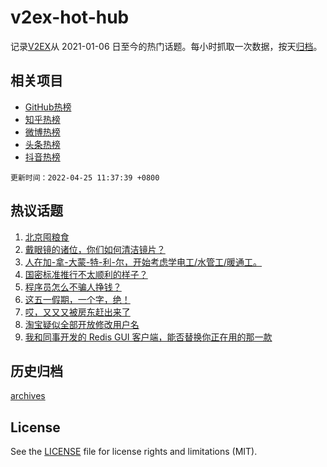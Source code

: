 # v2ex-hot-hub

 记录[V2EX](https://www.v2ex.com/)从 2021-01-06 日至今的热门话题。每小时抓取一次数据，按天[归档](archives)。
 
 ## 相关项目

- [GitHub热榜](https://github.com/lonnyzhang423/github-hot-hub)
- [知乎热榜](https://github.com/lonnyzhang423/zhihu-hot-hub)
- [微博热榜](https://github.com/lonnyzhang423/weibo-hot-hub)
- [头条热榜](https://github.com/lonnyzhang423/toutiao-hot-hub)
- [抖音热榜](https://github.com/lonnyzhang423/douyin-hot-hub)


 `更新时间：2022-04-25 11:37:39 +0800`

## 热议话题

1. [北京囤粮食](https://www.v2ex.com/t/848958)
1. [戴眼镜的诸位，你们如何清洁镜片？](https://www.v2ex.com/t/848909)
1. [人在加-拿-大蒙-特-利-尔，开始考虑学电工/水管工/暖通工。](https://www.v2ex.com/t/848916)
1. [国密标准推行不太顺利的样子？](https://www.v2ex.com/t/848968)
1. [程序员怎么不骗人挣钱？](https://www.v2ex.com/t/848914)
1. [这五一假期，一个字，绝！](https://www.v2ex.com/t/848952)
1. [哎，又又又被房东赶出来了](https://www.v2ex.com/t/849007)
1. [淘宝疑似全部开放修改用户名](https://www.v2ex.com/t/849042)
1. [我和同事开发的 Redis GUI 客户端，能否替换你正在用的那一款](https://www.v2ex.com/t/849043)

## 历史归档

[archives](archives)

## License

See the [LICENSE](LICENSE) file for license rights and limitations (MIT).
